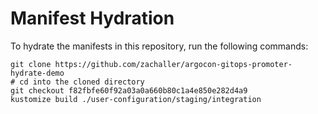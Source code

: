# Manifest Hydration

To hydrate the manifests in this repository, run the following commands:

```shell
git clone https://github.com/zachaller/argocon-gitops-promoter-hydrate-demo
# cd into the cloned directory
git checkout f82fbfe60f92a03a0a660b80c1a4e850e282d4a9
kustomize build ./user-configuration/staging/integration
```
